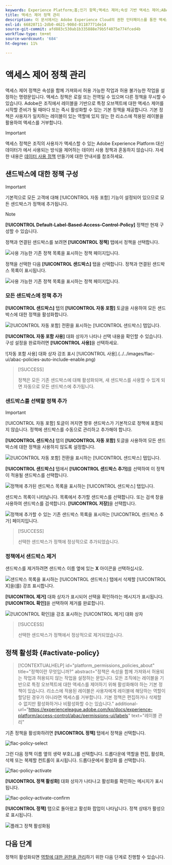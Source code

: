 ```yaml
---
keywords: Experience Platform;홈;인기 항목;액세스 제어;속성 기반 액세스 제어;ABAC
title: 액세스 제어 정책 관리
description: 이 문서에서는 Adobe Experience Cloud의 권한 인터페이스를 통한 액세스 제어 정책 관리에 대한 정보를 제공합니다.
exl-id: 66820711-2db0-4621-908d-01187771de14
source-git-commit: afd883c530ab1b335888e79b5f4075e774fced4b
workflow-type: tm+mt
source-wordcount: '684'
ht-degree: 11%

---
```


# 액세스 제어 정책 관리

액세스 제어 정책은 속성을 함께 가져와서 허용 가능한 작업과 허용 불가능한 작업을 설정하는 명령문입니다. 액세스 정책은 로컬 또는 전역일 수 있으며 다른 정책을 무시할 수 있습니다. Adobe은 조직에서 레이블을 기반으로 특정 오브젝트에 대한 액세스 제어를 시작할 준비가 될 때마다 또는 즉시 활성화할 수 있는 기본 정책을 제공합니다. 기본 정책은 사용자가 일치하는 레이블이 있는 역할에 있지 않는 한 리소스에 적용된 레이블을 활용하여 액세스를 거부합니다.

>[!IMPORTANT]
>
>액세스 정책은 조직의 사용자가 액세스할 수 있는 Adobe Experience Platform 대신 데이터가 에서 사용되는 방식을 제어하는 데이터 사용 정책과 혼동하지 않습니다. 자세한 내용은 [데이터 사용 정책](../../../data-governance/policies/create.md) 만들기에 대한 안내서를 참조하세요.

<!-- ## Create a new policy

To create a new policy, select the **[!UICONTROL Policies]** tab in the sidebar and select **[!UICONTROL Create Policy]**.

![flac-new-policy](../../images/flac-ui/flac-new-policy.png)

The **[!UICONTROL Create a new policy]** dialog appears, prompting you to enter a name, and an optional description. When finished, select **[!UICONTROL Confirm]**.

![flac-create-new-policy](../../images/flac-ui/flac-create-new-policy.png)

Using the dropdown arrow select if you would like to **Permit access to** (![flac-permit-access-to](../../images/flac-ui/flac-permit-access-to.png)) a resource or **Deny access to** (![flac-deny-access-to](../../images/flac-ui/flac-deny-access-to.png)) a resource.

Next, select the resource that you would like to include in the policy using the dropdown menu and search access type, read or write.

![flac-flac-policy-resource-dropdown](../../images/flac-ui/flac-policy-resource-dropdown.png)

Next, using the dropdown arrow select the condition you would like to apply to this policy, **The following being true** (![flac-policy-true](../../images/flac-ui/flac-policy-true.png)) or **The following being false** (![flac-policy-false](../../images/flac-ui/flac-policy-false.png)).

Select the plus icon to **Add matches expression** or **Add expression group** for the resource. 

![flac-policy-expression](../../images/flac-ui/flac-policy-expression.png)

Using the dropdown, select the **Resource**.

![flac-policy-resource-dropdown](../../images/flac-ui/flac-policy-resource-dropdown-1.png)

Next, using the dropdown select the **Matches**.

![flac-policy-matches-dropdown](../../images/flac-ui/flac-policy-matches-dropdown.png)

Next, using the dropdown, select the type of label (**[!UICONTROL Core label]** or **[!UICONTROL Custom label]**) to match the label assigned to the User in roles.

![flac-policy-user-dropdown](../../images/flac-ui/flac-policy-user-dropdown.png)

Finally, select the **Sandbox** that you would like the policy conditions to apply to, using the dropdown menu.

![flac-policy-sandboxes-dropdown](../../images/flac-ui/flac-policy-sandboxes-dropdown.png)

Select **Add resource** to add more resources. Once finished, select **[!UICONTROL Save and exit]**.

![flac-policy-save-and-exit](../../images/flac-ui/flac-policy-save-and-exit.png)

The new policy is successfully created, and you are redirected to the **[!UICONTROL Policies]** tab, where you will see the newly created policy appear in the list. 

![flac-policy-saved](../../images/flac-ui/flac-policy-saved.png)

## Edit a policy

To edit an existing policy, select the policy from the **[!UICONTROL Policies]** tab. Alternatively, use the filter option to filter the results to find the policy you want to edit.

![flac-policy-select](../../images/flac-ui/flac-policy-select.png)

Next, select the ellipsis (`…`) next to the policies name, and a dropdown displays controls to edit, deactivate, delete, or duplicate the role. Select edit from the dropdown.

![flac-policy-edit](../../images/flac-ui/flac-policy-edit.png)

The policy permissions screen appears. Make the updates then select **[!UICONTROL Save and exit]**.

![flac-policy-save-and-exit](../../images/flac-ui/flac-policy-save-and-exit.png)

The policy is successfully updated, and you are redirected to the **[!UICONTROL Policies]** tab.

## Duplicate a policy

To duplicate an existing policy, select the policy from the **[!UICONTROL Policies]** tab. Alternatively, use the filter option to filter the results to find the policy you want to edit.

![flac-policy-select](../../images/flac-ui/flac-policy-select.png)

Next, select the ellipsis (`…`) next to a policies name, and a dropdown displays controls to edit, deactivate, delete, or duplicate the role. Select duplicate from the dropdown.

![flac-policy-duplicate](../../images/flac-ui/flac-policy-duplicate.png)

The **[!UICONTROL Duplicate policy]** dialog appears, prompting you to confirm the duplication. 

![flac-policy-duplicate-confirm](../../images/flac-ui/flac-duplicate-confirm.png)

The new policy appears in the list as a copy of the original on the **[!UICONTROL Policies]** tab.

![flac-role-duplicate-saved](../../images/flac-ui/flac-role-duplicate-saved.png)

## Delete a policy

To delete an existing policy, select the policy from the **[!UICONTROL Policies]** tab. Alternatively, use the filter option to filter the results to find the policy you want to delete.

![flac-policy-select](../../images/flac-ui/flac-policy-select.png)

Next, select the ellipsis (`…`) next to a policies name, and a dropdown displays controls to edit, deactivate, delete, or duplicate the role. Select delete from the dropdown.

![flac-policy-delete](../../images/flac-ui/flac-policy-delete.png)

The **[!UICONTROL Delete user policy]** dialog appears, prompting you to confirm the deletion. 

![flac-policy-delete-confirm](../../images/flac-ui/flac-policy-delete-confirm.png)

You are returned to the **[!UICONTROL policies]** tab and a confirmation of deletion pop over appears.

![flac-policy-delete-confirmation](../../images/flac-ui/flac-policy-delete-confirmation.png) -->

## 샌드박스에 대한 정책 구성

>[!IMPORTANT]
>
>기본적으로 모든 고객에 대해 [!UICONTROL 자동 포함] 기능이 설정되어 있으므로 모든 샌드박스가 정책에 추가됩니다.

>[!NOTE]
>
>**[!UICONTROL Default-Label-Based-Access-Control-Policy]** 정책만 현재 구성할 수 있습니다.

정책과 연결된 샌드박스를 보려면 **[!UICONTROL 정책]** 탭에서 정책을 선택합니다.

![사용 가능한 기존 정책 목록을 표시하는 정책 페이지입니다.](../../images/abac-end-to-end-user-guide/abac-policies-page.png)

정책을 선택한 다음 **[!UICONTROL 샌드박스]** 탭을 선택합니다. 정책과 연결된 샌드박스 목록이 표시됩니다.

![사용 가능한 기존 정책 목록을 표시하는 정책 페이지입니다.](../../images/flac-ui/abac-policies-sandboxes-tab.png)

### 모든 샌드박스에 정책 추가

**[!UICONTROL 샌드박스]** 탭의 **[!UICONTROL 자동 포함]** 토글을 사용하여 모든 샌드박스에 대한 정책을 활성화합니다.

![[!UICONTROL 자동 포함] 전환을 표시하는 [!UICONTROL 샌드박스] 탭입니다.](../../images/flac-ui/abac-policies-auto-include.png)

**[!UICONTROL 자동 포함 사용]** 대화 상자가 나타나 선택 내용을 확인할 수 있습니다. 구성 설정을 완료하려면 **[!UICONTROL 사용]**&#x200B;을 선택하세요.

![자동 포함 사용] 대화 상자 강조 표시 [!UICONTROL 사용].(../../images/flac-ui/abac-policies-auto-include-enable.png)

>[!SUCCESS]
>
>정책은 모든 기존 샌드박스에 대해 활성화되며, 새 샌드박스를 사용할 수 있게 되면 자동으로 모든 샌드박스에 추가됩니다.

### 샌드박스를 선택할 정책 추가

>[!IMPORTANT]
>
>[!UICONTROL 자동 포함] 토글이 꺼지면 향후 샌드박스가 기본적으로 정책에 포함되지 않습니다. 정책에 샌드박스를 수동으로 관리하고 추가해야 합니다.

**[!UICONTROL 샌드박스]** 탭의 **[!UICONTROL 자동 포함]** 토글을 사용하여 모든 샌드박스에 대한 정책을 사용하지 않도록 설정합니다.

![[!UICONTROL 자동 포함] 전환을 표시하는 [!UICONTROL 샌드박스] 탭입니다.](../../images/flac-ui/abac-policies-auto-include.png)

**[!UICONTROL 샌드박스]** 탭에서 **[!UICONTROL 샌드박스 추가]**&#x200B;를 선택하여 이 정책이 적용될 샌드박스를 선택합니다.

![정책에 추가된 샌드박스 목록을 표시하는 [!UICONTROL 샌드박스] 탭입니다.](../../images/flac-ui/abac-policies-sandboxes-tab-add.png)

샌드박스 목록이 나타납니다. 목록에서 추가할 샌드박스를 선택합니다. 또는 검색 창을 사용하여 샌드박스를 검색합니다. **[!UICONTROL 저장]**&#x200B;을 선택합니다.

![정책에 추가할 수 있는 기존 샌드박스 목록을 표시하는 [!UICONTROL 샌드박스 추가] 페이지입니다.](../../images/flac-ui/abac-policies-sandboxes-list.png)

>[!SUCCESS]
>
>선택한 샌드박스가 정책에 정상적으로 추가되었습니다.

### 정책에서 샌드박스 제거

샌드박스를 제거하려면 샌드박스 이름 옆에 있는 **X** 아이콘을 선택하십시오.

![샌드박스 목록을 표시하는 [!UICONTROL 샌드박스] 탭에서 삭제할 [!UICONTROL X]을(를) 강조 표시합니다.](../../images/flac-ui/abac-policies-remove-sandbox-x.png)

**[!UICONTROL 제거]** 대화 상자가 표시되어 선택을 확인하라는 메시지가 표시됩니다. **[!UICONTROL 확인]**&#x200B;을 선택하여 제거를 완료합니다.

![[!UICONTROL 확인]을 강조 표시하는 [!UICONTROL 제거] 대화 상자](../../images/flac-ui/abac-policies-remove-sandbox.png)

>[!SUCCESS]
>
>선택한 샌드박스가 정책에서 정상적으로 제거되었습니다.

## 정책 활성화 {#activate-policy}

>[!CONTEXTUALHELP]
>id="platform_permissions_policies_about"
>title="정책이란 무엇입니까?"
>abstract="정책은 속성을 함께 가져와서 허용되는 작업과 허용되지 않는 작업을 설정하는 문입니다. 모든 조직에는 레이블을 기반으로 특정 오브젝트에 대한 액세스를 제어하기 위해 활성화해야 하는 기본 정책이 있습니다. 리소스에 적용된 레이블은 사용자에게 레이블에 해당하는 역할이 할당된 경우가 아니라면 액세스를 거부합니다. 기본 정책은 편집하거나 삭제할 수 없지만 활성화하거나 비활성화할 수는 있습니다."
>additional-url="https://experienceleague.adobe.com/ko/docs/experience-platform/access-control/abac/permissions-ui/labels" text="레이블 관리"

기존 정책을 활성화하려면 **[!UICONTROL 정책]** 탭에서 정책을 선택합니다.

![flac-policy-select](../../images/abac-end-to-end-user-guide/abac-policies-page.png)

그런 다음 정책 이름 옆의 생략 부호(`…`)를 선택합니다. 드롭다운에 역할을 편집, 활성화, 삭제 또는 복제할 컨트롤이 표시됩니다. 드롭다운에서 활성화 를 선택합니다.

![flac-policy-activate](../../images/abac-end-to-end-user-guide/abac-policies-activate.png)

**[!UICONTROL 정책 활성화]** 대화 상자가 나타나고 활성화를 확인하는 메시지가 표시됩니다.

![flac-policy-activate-confirm](../../images/abac-end-to-end-user-guide/abac-activate-policies-dialog.png)


**[!UICONTROL 정책]** 탭으로 돌아왔고 활성화 팝업이 나타납니다. 정책 상태가 활성으로 표시됩니다.

![플래그 정책 활성화됨](../../images/abac-end-to-end-user-guide/abac-policies-confirm-activate.png)

## 다음 단계

정책이 활성화되면 [역할에 대한 권한을 관리](permissions.md)하기 위한 다음 단계로 진행할 수 있습니다.
